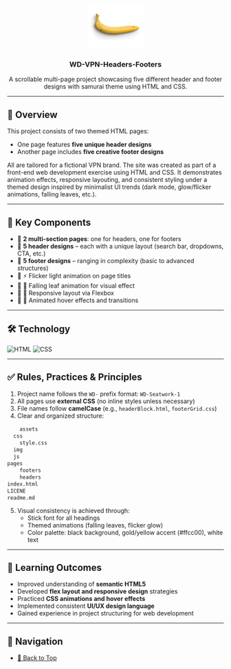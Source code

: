 <a name="readme-top"></a>

<br/>

<div align="center">
  <a href="https://github.com/zyx-0314/">
    <img src="./assets/img/saging.jpg" alt="Logo" width="130" height="100">
  </a>
  <h3 align="center">WD-VPN-Headers-Footers</h3>
</div>

<div align="center">
  A scrollable multi-page project showcasing five different header and footer designs with samurai theme using HTML and CSS.
</div>

---

## 📄 Overview

This project consists of two themed HTML pages:

- One page features **five unique header designs**
- Another page includes **five creative footer designs**

All are tailored for a fictional VPN brand. The site was created as part of a front-end web development exercise using HTML and CSS. It demonstrates animation effects, responsive layouting, and consistent styling under a themed design inspired by minimalist UI trends (dark mode, glow/flicker animations, falling leaves, etc.).

---

## 🎯 Key Components

- 🔹 **2 multi-section pages**: one for headers, one for footers  
- 🔹 **5 header designs** – each with a unique layout (search bar, dropdowns, CTA, etc.)
- 🔹 **5 footer designs** – ranging in complexity (basic to advanced structures)
- 🔹 ⚡ Flicker light animation on page titles  
- 🔹 🍃 Falling leaf animation for visual effect  
- 🔹 📱 Responsive layout via Flexbox  
- 🔹 🔁 Animated hover effects and transitions

---

## 🛠 Technology

![HTML](https://img.shields.io/badge/HTML-E34F26?style=for-the-badge&logo=html5&logoColor=white)
![CSS](https://img.shields.io/badge/CSS-1572B6?style=for-the-badge&logo=css3&logoColor=white)

---

## ✅ Rules, Practices & Principles

1. Project name follows the `WD-` prefix format: `WD-Seatwork-1`
2. All pages use **external CSS** (no inline styles unless necessary)
3. File names follow **camelCase** (e.g., `headerBlock.html`, `footerGrid.css`)
4. Clear and organized structure:
```
    assets
  css
    style.css
  img       
  js  
pages
    footers
    headers
index.html
LICENE
readme.md
```
5. Visual consistency is achieved through:
   - Stick font for all headings
   - Themed animations (falling leaves, flicker glow)
   - Color palette: black background, gold/yellow accent (#ffcc00), white text

---

## 🧠 Learning Outcomes

- Improved understanding of **semantic HTML5**
- Developed **flex layout and responsive design** strategies
- Practiced **CSS animations and hover effects**
- Implemented consistent **UI/UX design language**
- Gained experience in project structuring for web development

---

## 🧭 Navigation

- [🔼 Back to Top](#readme-top)

